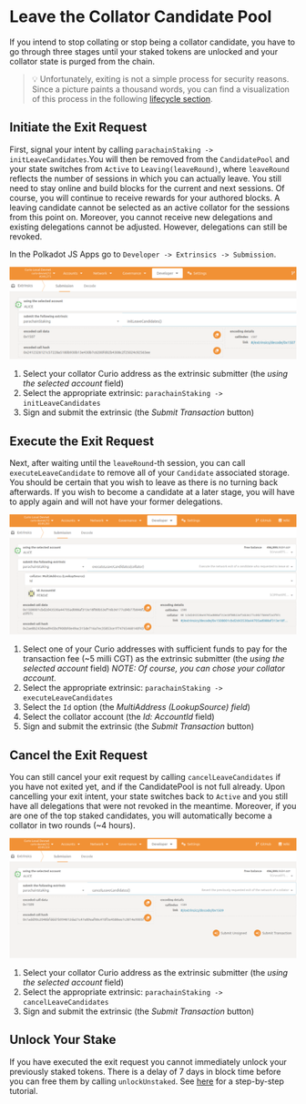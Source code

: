 # Leave the Collator Candidate Pool

If you intend to stop collating or stop being a collator candidate, you have to go through three stages until your staked tokens are unlocked and your collator state is purged from the chain.


> 💡 Unfortunately, exiting is not a simple process for security reasons. Since a picture paints a thousand words, you can find a visualization of this process in the following [lifecycle section](LifecycleOfACollator.md).


## **Initiate the Exit Request**

First, signal your intent by calling `parachainStaking -> initLeaveCandidates`.You will then be removed from the `CandidatePool` and your state switches from `Active` to `Leaving(leaveRound)`, where `leaveRound`  reflects the number of sessions in which you can actually leave. You still need to stay online and build blocks for the current and next sessions.
Of course, you will continue to receive rewards for your authored blocks. A leaving candidate cannot be selected as an active collator for the sessions from this point on. Moreover, you cannot receive new delegations and existing delegations cannot be adjusted. However, delegations can still be revoked.

In the Polkadot JS Apps go to `Developer -> Extrinsics -> Submission`.

![initLeaveCandidates](LeaveTheCollatorCandidatePool/initLeaveCandidates.png)

1. Select your collator Curio address as the extrinsic submitter (the *using the selected account* field)
2. Select the appropriate extrinsic: `parachainStaking -> initLeaveCandidates`
3. Sign and submit the extrinsic (the *Submit Transaction* button)

## **Execute the Exit Request**

Next, after waiting until the `leaveRound`-th session, you can call `executeLeaveCandidate` to remove all of your `Candidate` associated storage. You should be certain that you wish to leave as there is no turning back afterwards. If you wish to become a candidate at a later stage, you will have to apply again and will not have your former delegations.

![executeLeaveCandidates](LeaveTheCollatorCandidatePool/executeLeaveCandidates.png)

1. Select one of your Curio addresses with sufficient funds to pay
for the transaction fee (~5 milli CGT) as the extrinsic submitter (the *using the selected account* field)
*NOTE: Of course, you can chose your collator account.*
2. Select the appropriate extrinsic: `parachainStaking -> executeLeaveCandidates`
3. Select the `Id` option (the *MultiAddress (LookupSource) field*)
4. Select the collator account (the *Id: AccountId* field)
5. Sign and submit the extrinsic (the *Submit Transaction* button)

## **Cancel the Exit Request**

You can still cancel your exit request by calling `cancelLeaveCandidates`  if you have not exited yet, and if the CandidatePool is not full already. Upon cancelling your exit intent, your state switches back to `Active` and you still have all delegations that were not revoked in the meantime. Moreover, if you are one of the top staked candidates, you will automatically become a collator in two rounds (~4 hours).

![cancelLeaveCandidates](LeaveTheCollatorCandidatePool/cancelLeaveCandidates.png)

1. Select your collator Curio address as the extrinsic submitter (the *using the selected account* field)
2. Select the appropriate extrinsic: `parachainStaking -> cancelLeaveCandidates`
3. Sign and submit the extrinsic (the *Submit Transaction* button)

## **Unlock Your Stake**

If you have executed the exit request you cannot immediately unlock your previously staked tokens.
There is a delay of 7 days in block time before you can free them by calling `unlockUnstaked`.
See [here](../UnlockUnstakedTokens.md) for a step-by-step tutorial.